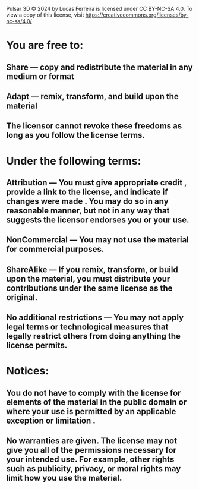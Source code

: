 Pulsar 3D © 2024 by Lucas Ferreira is licensed under CC BY-NC-SA 4.0. To view a copy of this license, visit https://creativecommons.org/licenses/by-nc-sa/4.0/

# You are free to:
## Share — copy and redistribute the material in any medium or format
## Adapt — remix, transform, and build upon the material
## The licensor cannot revoke these freedoms as long as you follow the license terms.
# Under the following terms:
## Attribution — You must give appropriate credit , provide a link to the license, and indicate if changes were made . You may do so in any reasonable manner, but not in any way that suggests the licensor endorses you or your use.
## NonCommercial — You may not use the material for commercial purposes.
## ShareAlike — If you remix, transform, or build upon the material, you must distribute your contributions under the same license as the original.
## No additional restrictions — You may not apply legal terms or technological measures that legally restrict others from doing anything the license permits.
# Notices:
## You do not have to comply with the license for elements of the material in the public domain or where your use is permitted by an applicable exception or limitation .
## No warranties are given. The license may not give you all of the permissions necessary for your intended use. For example, other rights such as publicity, privacy, or moral rights may limit how you use the material.
